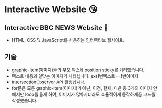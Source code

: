 # Interactive Website 😘
## Interactive BBC NEWS Website 🤿
- HTML, CSS 및 JavaScript를 사용하는 인터렉티브 웹사이트.
## 기술
- graphic-item(이미지)들의 부모 박스에 position sticky를 처리했습니다.
- 텍스트 내용과 걸맞는 이미지가 나타납니다. ex)1번텍스트==1번이미지
- IntersectionObserver API 활용합니다.
- for문은 모든 graphic-item(이미지)가 아닌, 이전, 현재, 다음 총 3개의 이미지 안에서만 loop를 돌게 하여, 이미지가 많아지더라도 효율적이게 동작하게끔 코드를 작성했습니다.
